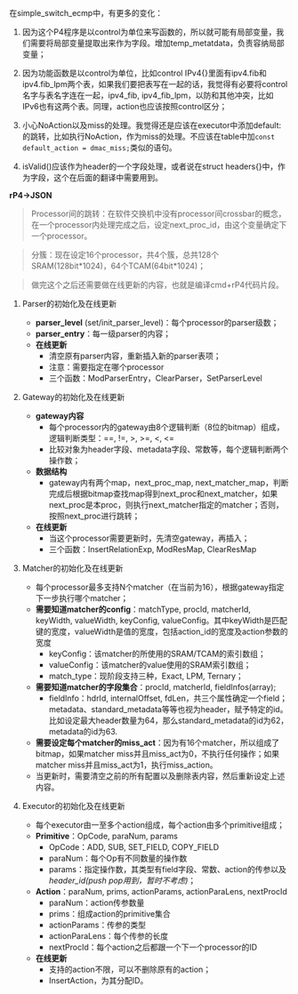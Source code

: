 
在simple_switch_ecmp中，有更多的变化：

1. 因为这个P4程序是以control为单位来写函数的，所以就可能有局部变量，我们需要将局部变量提取出来作为字段。增加temp_metatdata，负责容纳局部变量；

2. 因为功能函数是以control为单位，比如control IPv4{}里面有ipv4.fib和ipv4.fib_lpm两个表，如果我们要把表写在一起的话，我觉得有必要将control名字与表名字连在一起，ipv4_fib, ipv4_fib_lpm，以防和其他冲突，比如IPv6也有这两个表。同理，action也应该按照control区分；

3. 小心NoAction以及miss的处理。我觉得还是应该在executor中添加default: 的跳转，比如执行NoAction，作为miss的处理。不应该在table中加`const default_action = dmac_miss;`类似的语句。

4. isValid()应该作为header的一个字段处理，或者说在struct headers{}中，作为字段，这个在后面的翻译中需要用到。


**rP4->JSON**

> Processor间的跳转：在软件交换机中没有processor间crossbar的概念，在一个processor内处理完成之后，设定next_proc_id，由这个变量确定下一个processor。

> 分簇：现在设定16个processor，共4个簇，总共128个SRAM(128bit\*1024)，64个TCAM(64bit\*1024)；

> 做完这个之后还需要做在线更新的内容，也就是编译cmd+rP4代码片段。

1. Parser的初始化及在线更新
    - **parser_level** (set/init_parser_level)：每个processor的parser级数；
    - **parser_entry**：每一级parser的内容；
    - **在线更新**
        - 清空原有parser内容，重新插入新的parser表项；
        - 注意：需要指定在哪个processor
        - 三个函数：ModParserEntry，ClearParser，SetParserLevel

2. Gateway的初始化及在线更新
    - **gateway内容**
        - 每个processor内的gateway由8个逻辑判断（8位的bitmap）组成，逻辑判断类型：==, !=, >, >=, <, <=
        - 比较对象为header字段、metadata字段、常数等，每个逻辑判断两个操作数；
    - **数据结构**
        - gateway内有两个map，next_proc_map, next_matcher_map，判断完成后根据bitmap查找map得到next_proc和next_matcher，如果next_proc是本proc，则执行next_matcher指定的matcher；否则，按照next_proc进行跳转；
    - **在线更新**
        - 当这个processor需要更新时，先清空gateway，再插入；
        - 三个函数：InsertRelationExp, ModResMap, ClearResMap

3. Matcher的初始化及在线更新
    - 每个processor最多支持N个matcher（在当前为16），根据gateway指定下一步执行哪个matcher；
    - **需要知道matcher的config**：matchType, procId, matcherId, keyWidth, valueWidth, keyConfig, valueConfig。其中keyWidth是匹配键的宽度，valueWidth是值的宽度，包括action_id的宽度及action参数的宽度
        - keyConfig：该matcher的所使用的SRAM/TCAM的索引数组；
        - valueConfig：该matcher的value使用的SRAM索引数组；
        - match_type：现阶段支持三种，Exact, LPM, Ternary；
    - **需要知道matcher的字段集合**：procId, matcherId, fieldInfos(array);
        - fieldInfo：hdrId, internalOffset, fdLen，共三个属性确定一个field；metadata、standard_metadata等等也视为header，赋予特定的id。比如设定最大header数量为64，那么standard_metadata的id为62，metadata的id为63.
    - **需要设定每个matcher的miss_act**：因为有16个matcher，所以组成了bitmap，如果matcher miss并且miss_act为0，不执行任何操作；如果matcher miss并且miss_act为1，执行miss_action。
    - 当更新时，需要清空之前的所有配置以及删除表内容，然后重新设定上述内容。

4. Executor的初始化及在线更新
    - 每个executor由一至多个action组成，每个action由多个primitive组成；
    - **Primitive**：OpCode, paraNum, params
        - OpCode：ADD, SUB, SET_FIELD, COPY_FIELD
        - paraNum：每个Op有不同数量的操作数
        - params：指定操作数，其类型有field字段、常数、action的传参以及*header_id(push pop用到，暂时不考虑)*；
    - **Action**：paraNum, prims, actionParams, actionParaLens, nextProcId
        - paraNum：action传参数量
        - prims：组成action的primitive集合
        - actionParams：传参的类型
        - actionParaLens：每个传参的长度
        - nextProcId：每个action之后都跟一个下一个processor的ID
    - **在线更新**
        - 支持的action不限，可以不删除原有的action；
        - InsertAction，为其分配ID。